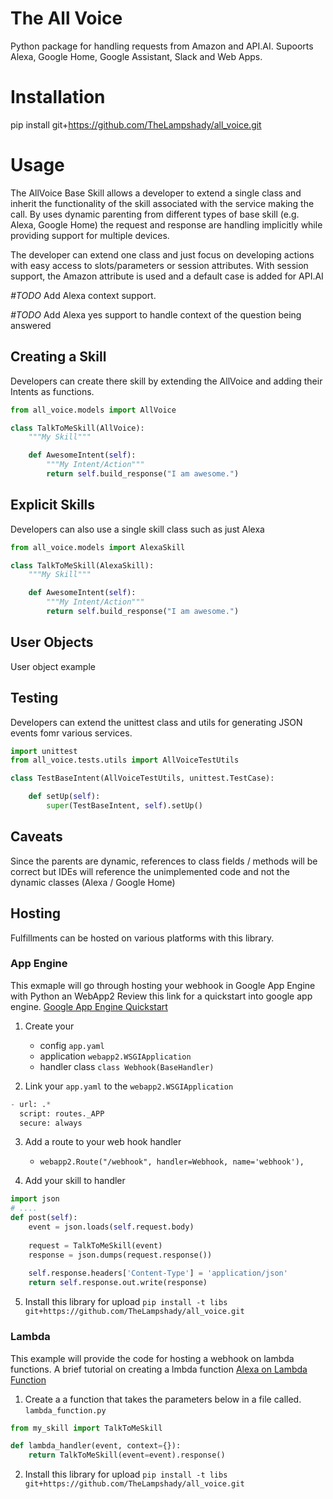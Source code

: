 # The All Voice
Python package for handling requests from Amazon and API.AI. Supoorts 
 Alexa, Google Home, Google Assistant, Slack and Web Apps.

# Installation
pip install git+https://github.com/TheLampshady/all_voice.git


# Usage

The AllVoice Base Skill allows a developer to extend a single class and inherit the functionality of
the skill associated with the service making the call. By uses dynamic parenting from different 
types of base skill (e.g. Alexa, Google Home) the request and response are handling implicitly while 
providing support for multiple devices. 

The developer can extend one class and just focus on developing actions with easy access to 
slots/parameters or session attributes. With session support, the Amazon attribute is used and a 
default case is added for API.AI

*#TODO* Add Alexa context support.

*#TODO* Add Alexa yes support to handle context of the question being answered

## Creating a Skill
Developers can create there skill by extending the AllVoice and adding their Intents as functions.
```python
from all_voice.models import AllVoice

class TalkToMeSkill(AllVoice):
    """My Skill"""

    def AwesomeIntent(self):
        """My Intent/Action"""
        return self.build_response("I am awesome.")
```


## Explicit Skills
Developers can also use a single skill class such as just Alexa
```python
from all_voice.models import AlexaSkill

class TalkToMeSkill(AlexaSkill):
    """My Skill"""

    def AwesomeIntent(self):
        """My Intent/Action"""
        return self.build_response("I am awesome.")
```


## User Objects
User object example

## Testing
Developers can extend the unittest class and utils for generating JSON events fomr various services.
```python
import unittest
from all_voice.tests.utils import AllVoiceTestUtils

class TestBaseIntent(AllVoiceTestUtils, unittest.TestCase):

    def setUp(self):
        super(TestBaseIntent, self).setUp()
```


## Caveats
Since the parents are dynamic, references to class fields / methods will be correct but IDEs will
reference the unimplemented code and not the dynamic classes (Alexa / Google Home)

## Hosting
Fulfillments can be hosted on various platforms with this library. 
### App Engine
This exmaple will go through hosting your webhook in Google App Engine with Python an WebApp2
Review this link for a quickstart into google app engine.
[Google App Engine Quickstart](https://cloud.google.com/appengine/docs/standard/python/quickstart)

1. Create your 
    * config `app.yaml`
    * application `webapp2.WSGIApplication`
    * handler class `class Webhook(BaseHandler)`
    
2. Link your `app.yaml` to the `webapp2.WSGIApplication`
```python
- url: .*
  script: routes._APP
  secure: always
```

3. Add a route to your web hook handler 
    - `webapp2.Route("/webhook", handler=Webhook, name='webhook'),`
    
4. Add your skill to handler
```python
import json 
# ....
def post(self):
    event = json.loads(self.request.body)
    
    request = TalkToMeSkill(event)
    response = json.dumps(request.response())
    
    self.response.headers['Content-Type'] = 'application/json'
    return self.response.out.write(response)
```
5. Install this library for upload
`pip install -t libs git+https://github.com/TheLampshady/all_voice.git`

### Lambda
This example will provide the code for hosting a webhook on lambda functions.
A brief tutorial on creating a lmbda function
[Alexa on Lambda Function](https://developer.amazon.com/public/solutions/alexa/alexa-skills-kit/docs/developing-an-alexa-skill-as-a-lambda-function#creating-a-lambda-function-for-an-alexa-skill)

1. Create a a function that takes the parameters below in a file called. `lambda_function.py`
```python
from my_skill import TalkToMeSkill

def lambda_handler(event, context={}):
    return TalkToMeSkill(event=event).response()
```

2. Install this library for upload
`pip install -t libs git+https://github.com/TheLampshady/all_voice.git`

